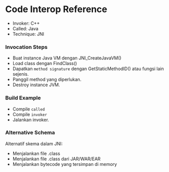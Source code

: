 # Code Interop Reference

* Invoker: C++
* Called: Java
* Technique: JNI

### Invocation Steps

- Buat instance Java VM dengan JNI_CreateJavaVM()
- Load class dengan FindClass()
- Dapatkan `method signature` dengan GetStaticMethodID() atau fungsi lain sejenis.
- Panggil method yang diperlukan.
- Destroy instance JVM.

### Build Example

- Compile `called`
- Compile `invoker`
- Jalankan invoker.

### Alternative Schema

Alternatif skema dalam JNI:

- Menjalankan file .class
- Menjalankan file .class dari JAR/WAR/EAR
- Menjalankan bytecode yang tersimpan di memory